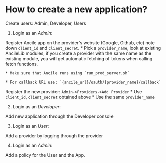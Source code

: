 # How to create a new application? 

Create users: Admin, Developer, Users 

1. Login as an *Admin*:

Register Ancile app on the provider's website (Google, Github, etc) note down `client_id` and `client_secret`.
    * Pick a `provider_name`, look at existing AncileLib modules, if you create a provider with the same name as the existing module, you will get automatic fetching of tokens when calling fetch functions.
    
    * Make sure that Ancile runs using `run_prod_server.sh`
    
    * For callback URL use: `{ancile_url}/oauth/{provider_name}/callback`

Register the new provider: `Admin->Providers->Add Provider`
    * Use `client_id`, `client_secret` obtained above
    * Use the same `provider_name`

2. Login as an *Developer*:

Add new application through the Developer console

3. Login as an *User*:

Add a provider by logging through the provider

4. Login as an *Admin*:

Add a policy for the User and the App.
